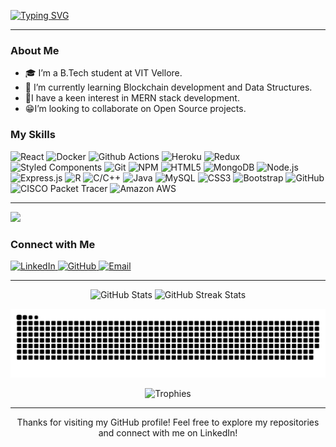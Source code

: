 [![Typing SVG](https://readme-typing-svg.herokuapp.com/?font=Righteous&color=43d9d6&size=40&Center=true&vCenter=true&width=900&height=100&lines=<Hello%F0%9F%91%8B,+world!+/>;My+Name+is+Sheetal+Kizhakel.;I+Am+a+Btech+student+at+VIT+vellore.;Good+to+See+You+Here+!!!...)](https://github.com/UtkarshGupta17)

---

### About Me

- 🎓 I’m a B.Tech student at VIT Vellore.
- 🌱 I’m currently learning Blockchain development and Data Structures.
- 💫I have a keen interest in MERN stack development.
- 😁I’m looking to collaborate on Open Source projects.



### My Skills

 <p>
  <img alt="React" src="https://img.shields.io/badge/-React-45b8d8?style=flat-square&logo=react&logoColor=white" />
  <img alt="Docker" src="https://img.shields.io/badge/-Docker-46a2f1?style=flat-square&logo=docker&logoColor=white" />
  <img alt="Github Actions" src="https://img.shields.io/badge/-Github_Actions-2088FF?style=flat-square&logo=github-actions&logoColor=white" />
  <img alt="Heroku" src="https://img.shields.io/badge/-Heroku-430098?style=flat-square&logo=heroku&logoColor=white" />
  <img alt="Redux" src="https://img.shields.io/badge/-Redux-764ABC?style=flat-square&logo=redux&logoColor=white" />
  <img alt="Styled Components" src="https://img.shields.io/badge/-Styled_Components-db7092?style=flat-square&logo=styled-components&logoColor=white" />
  <img alt="Git" src="https://img.shields.io/badge/-Git-F05032?style=flat-square&logo=git&logoColor=white" />
  <img alt="NPM" src="https://img.shields.io/badge/-NPM-CB3837?style=flat-square&logo=npm&logoColor=white" />
  <img alt="HTML5" src="https://img.shields.io/badge/-HTML5-E34F26?style=flat-square&logo=html5&logoColor=white" />

  <img alt="MongoDB" src="https://img.shields.io/badge/-MongoDB-13aa52?style=flat-square&logo=mongodb&logoColor=white" />
  <img alt="Node.js" src="https://img.shields.io/badge/-Node.js-43853d?style=flat-square&logo=node.js&logoColor=white" />
  <img alt="Express.js" src="https://img.shields.io/badge/-Express.js-000000?style=flat-square&logo=express&logoColor=white" />
  
  
  <img alt="R" src="https://img.shields.io/badge/-R-276DC3?style=flat-square&logo=r&logoColor=white" />
  <img alt="C/C++" src="https://img.shields.io/badge/-C/C++-00599C?style=flat-square&logo=c&logoColor=white" />
  <img alt="Java" src="https://img.shields.io/badge/-Java-007396?style=flat-square&logo=java&logoColor=white" />
  <img alt="MySQL" src="https://img.shields.io/badge/-MySQL-4479A1?style=flat-square&logo=mysql&logoColor=white" />
  <img alt="CSS3" src="https://img.shields.io/badge/-CSS3-1572B6?style=flat-square&logo=css3&logoColor=white" />
  <img alt="Bootstrap" src="https://img.shields.io/badge/-Bootstrap-563D7C?style=flat-square&logo=bootstrap&logoColor=white" />
  <img alt="GitHub" src="https://img.shields.io/badge/-GitHub-181717?style=flat-square&logo=github&logoColor=white" />
  <img alt="CISCO Packet Tracer" src="https://img.shields.io/badge/-CISCO%20Packet%20Tracer-1BA0D7?style=flat-square&logo=cisco&logoColor=white" />
<img alt="Amazon AWS" src="https://img.shields.io/badge/-Amazon%20AWS-232F3E?style=flat-square&logo=amazonaws&logoColor=white" />

</p>

---
<a href="https://visitcount.itsvg.in">
  <img src="https://visitcount.itsvg.in/api?id=SheetalKizhakel&label=Profile%20Views&pretty=false" />
</a>

### Connect with Me

<div align="left">
  <a href="https://www.linkedin.com/in/sheetal-kizhakel-41276a21b/" target="_blank">
    <img src="https://img.shields.io/badge/-LinkedIn-%230077B5?style=for-the-badge&logo=linkedin&logoColor=white" alt="LinkedIn" />
  </a>
  <a href="https://github.com/SheetalKizhakel" target="_blank">
    <img src="https://img.shields.io/badge/-GitHub-%23181717?style=for-the-badge&logo=github&logoColor=white" alt="GitHub" />
  </a>
  <a href="mailto:kizhakelsheetal@gmail.com" target="_blank">
    <img src="https://img.shields.io/badge/-Email-D14836?style=for-the-badge&logo=gmail&logoColor=white" alt="Email" />
  </a>
</div>

---



<p align="center">
  <img src="https://github-readme-stats.vercel.app/api?username=SheetalKizhakel&show_icons=true&theme=radical&hide_border=true" height="165" alt="GitHub Stats" />
  <img src="https://github-readme-streak-stats.herokuapp.com/?user=SheetalKizhakel&theme=radical&hide_border=true" height="165" alt="GitHub Streak Stats" />
</p>

<p align="center">
  <img  src="https://raw.githubusercontent.com/Elanza-48/Elanza-48/main/resources/img/github-contribution-grid-snake.svg"
    alt="example" />
</p>

<p align="center">
  <img src="https://github-profile-trophy.vercel.app/?username=SheetalKizhakel&theme=darkhub&no-frame=true&row=1&column=6" alt="Trophies" />
</p>

---

<p align="center">Thanks for visiting my GitHub profile! Feel free to explore my repositories and connect with me on LinkedIn!</p>
